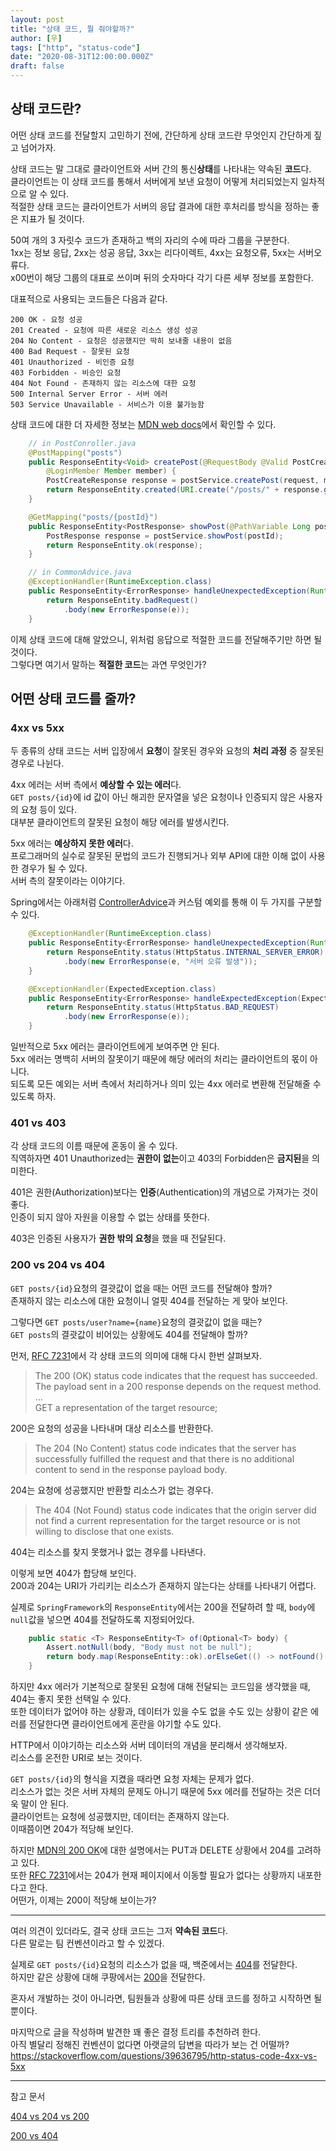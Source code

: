 ```yaml
---
layout: post
title: "상태 코드, 뭘 줘야할까?"
author: [우]
tags: ["http", "status-code"]
date: "2020-08-31T12:00:00.000Z"
draft: false
---
```


## 상태 코드란?

어떤 상태 코드를 전달할지 고민하기 전에, 간단하게 상태 코드란 무엇인지 간단하게 짚고 넘어가자.

상태 코드는 말 그대로 클라이언트와 서버 간의 통신**상태**를 나타내는 약속된 **코드**다.  
클라이언트는 이 상태 코드를 통해서 서버에게 보낸 요청이 어떻게 처리되었는지 일차적으로 알 수 있다.  
적절한 상태 코드는 클라이언트가 서버의 응답 결과에 대한 후처리를 방식을 정하는 좋은 지표가 될 것이다.

50여 개의 3 자릿수 코드가 존재하고 백의 자리의 수에 따라 그룹을 구분한다.  
1xx는 정보 응답, 2xx는 성공 응답, 3xx는 리다이렉트, 4xx는 요청오류, 5xx는 서버오류다.  
x00번이 해당 그룹의 대표로 쓰이며 뒤의 숫자마다 각기 다른 세부 정보를 포함한다.  

대표적으로 사용되는 코드들은 다음과 같다.

```
200 OK - 요청 성공
201 Created - 요청에 따른 새로운 리소스 생성 성공
204 No Content - 요청은 성공했지만 딱히 보내줄 내용이 없음
400 Bad Request - 잘못된 요청
401 Unauthorized - 비인증 요청
403 Forbidden - 비승인 요청
404 Not Found - 존재하지 않는 리소스에 대한 요청
500 Internal Server Error - 서버 에러
503 Service Unavailable - 서비스가 이용 불가능함
```

상태 코드에 대한 더 자세한 정보는 [MDN web docs](https://developer.mozilla.org/ko/docs/Web/HTTP/Status)에서 확인할 수 있다.

```java
    // in PostConroller.java
    @PostMapping("posts")
    public ResponseEntity<Void> createPost(@RequestBody @Valid PostCreateRequest request,
        @LoginMember Member member) {
        PostCreateResponse response = postService.createPost(request, member);
        return ResponseEntity.created(URI.create("/posts/" + response.getId())).build();
    }

    @GetMapping("posts/{postId}")
    public ResponseEntity<PostResponse> showPost(@PathVariable Long postId) {
        PostResponse response = postService.showPost(postId);
        return ResponseEntity.ok(response);
    }

    // in CommonAdvice.java
    @ExceptionHandler(RuntimeException.class)
    public ResponseEntity<ErrorResponse> handleUnexpectedException(RuntimeException e) {
        return ResponseEntity.badRequest()
            .body(new ErrorResponse(e));
    }
```

이제 상태 코드에 대해 알았으니, 위처럼 응답으로 적절한 코드를 전달해주기만 하면 될 것이다.  
그렇다면 여기서 말하는 **적절한 코드**는 과연 무엇인가?

## 어떤 상태 코드를 줄까?
### 4xx vs 5xx

두 종류의 상태 코드는 서버 입장에서 **요청**이 잘못된 경우와 요청의 **처리 과정** 중 잘못된 경우로 나뉜다. 

4xx 에러는 서버 측에서 **예상할 수 있는 에러**다.  
`GET posts/{id}`에 id 값이 아닌 해괴한 문자열을 넣은 요청이나 인증되지 않은 사용자의 요청 등이 있다.  
대부분 클라이언트의 잘못된 요청이 해당 에러를 발생시킨다.

5xx 에러는 **예상하지 못한 에러**다.  
프로그래머의 실수로 잘못된 문법의 코드가 진행되거나 외부 API에 대한 이해 없이 사용한 경우가 될 수 있다.  
서버 측의 잘못이라는 이야기다.

Spring에서는 아래처럼 [ControllerAdvice](https://woowacourse.github.io/javable/2020-07-28/global-exception-handler)과 커스텀 예외를 통해 이 두 가지를 구분할 수 있다.
```java
    @ExceptionHandler(RuntimeException.class)
    public ResponseEntity<ErrorResponse> handleUnexpectedException(RuntimeException e) {
        return ResponseEntity.status(HttpStatus.INTERNAL_SERVER_ERROR)
            .body(new ErrorResponse(e, "서버 오류 발생"));
    }

    @ExceptionHandler(ExpectedException.class)
    public ResponseEntity<ErrorResponse> handleExpectedException(ExpectedException e) {
        return ResponseEntity.status(HttpStatus.BAD_REQUEST)
            .body(new ErrorResponse(e));
    }
```

일반적으로 5xx 에러는 클라이언트에게 보여주면 안 된다.  
5xx 에러는 명백히 서버의 잘못이기 때문에 해당 에러의 처리는 클라이언트의 몫이 아니다.  
되도록 모든 예외는 서버 측에서 처리하거나 의미 있는 4xx 에러로 변환해 전달해줄 수 있도록 하자.

### 401 vs 403

각 상태 코드의 이름 때문에 혼동이 올 수 있다.  
직역하자면 401 Unauthorized는 **권한이 없는**이고 403의 Forbidden은 **금지된**을 의미한다.

401은 권한(Authorization)보다는 **인증**(Authentication)의 개념으로 가져가는 것이 좋다.  
인증이 되지 않아 자원을 이용할 수 없는 상태를 뜻한다.  

403은 인증된 사용자가 **권한 밖의 요청**을 했을 때 전달된다.

### 200 vs 204 vs 404

`GET posts/{id}`요청의 결괏값이 없을 때는 어떤 코드를 전달해야 할까?  
존재하지 않는 리소스에 대한 요청이니 얼핏 404를 전달하는 게 맞아 보인다.

그렇다면 `GET posts/user?name={name}`요청의 결괏값이 없을 때는?  
`GET posts`의 결괏값이 비어있는 상황에도 404를 전달해야 할까?

먼저, [RFC 7231](https://tools.ietf.org/html/rfc7231)에서 각 상태 코드의 의미에 대해 다시 한번 살펴보자.

> The 200 (OK) status code indicates that the request has succeeded.  
The payload sent in a 200 response depends on the request method.  
...<br>
GET  a representation of the target resource;

200은 요청의 성공을 나타내며 대상 리소스를 반환한다.

> The 204 (No Content) status code indicates that the server has successfully fulfilled the request and that there is no additional content to send in the response payload body.

204는 요청에 성공했지만 반환할 리소스가 없는 경우다.

> The 404 (Not Found) status code indicates that the origin server did not find a current representation for the target resource or is not willing to disclose that one exists.

404는 리소스를 찾지 못했거나 없는 경우를 나타낸다.

이렇게 보면 404가 합당해 보인다.  
200과 204는 URI가 가리키는 리소스가 존재하지 않는다는 상태를 나타내기 어렵다.

실제로 `SpringFramework`의 `ResponseEntity`에서는 200을 전달하려 할 때, `body`에 `null`값을 넣으면 404를 전달하도록 지정되어있다.

```java
	public static <T> ResponseEntity<T> of(Optional<T> body) {
		Assert.notNull(body, "Body must not be null");
		return body.map(ResponseEntity::ok).orElseGet(() -> notFound().build());
	}
```

하지만 4xx 에러가 기본적으로 잘못된 요청에 대해 전달되는 코드임을 생각했을 때, 404는 좋지 못한 선택일 수 있다.  
또한 데이터가 없어야 하는 상황과, 데이터가 있을 수도 없을 수도 있는 상황이 같은 에러를 전달한다면 클라이언트에게 혼란을 야기할 수도 있다.

HTTP에서 이야기하는 리소스와 서버 데이터의 개념을 분리해서 생각해보자.  
리소스를 온전한 URI로 보는 것이다.

`GET posts/{id}`의 형식을 지켰을 때라면 요청 자체는 문제가 없다.  
리소스가 없는 것은 서버 자체의 문제도 아니기 때문에 5xx 에러를 전달하는 것은 더더욱 말이 안 된다.  
클라이언트는 요청에 성공했지만, 데이터는 존재하지 않는다.  
이때쯤이면 204가 적당해 보인다.

하지만 [MDN의 200 OK](https://developer.mozilla.org/ko/docs/Web/HTTP/Status/200)에 대한 설명에서는 PUT과 DELETE 상황에서 204를 고려하고 있다.  
또한 [RFC 7231](https://tools.ietf.org/html/rfc7231#section-6.3.5)에서는 204가 현재 페이지에서 이동할 필요가 없다는 상황까지 내포한다고 한다.  
어떤가, 이제는 200이 적당해 보이는가?

---

여러 의견이 있더라도, 결국 상태 코드는 그저 **약속된 코드**다.  
다른 말로는 팀 컨벤션이라고 할 수 있겠다.  

실제로 `GET posts/{id}`요청의 리소스가 없을 때, 백준에서는 [404](https://www.acmicpc.net/problem/9999999999999999999999999999)를 전달한다.  
하지만 같은 상황에 대해 쿠팡에서는 [200](https://www.coupang.com/vp/products/9999999999999999999999999999)을 전달한다.

혼자서 개발하는 것이 아니라면, 팀원들과 상황에 따른 상태 코드를 정하고 시작하면 될 뿐이다.

마지막으로 글을 작성하며 발견한 꽤 좋은 결정 트리를 추천하려 한다.  
아직 별달리 정해진 컨벤션이 없다면 아랫글의 답변을 따라가 보는 건 어떨까?  
https://stackoverflow.com/questions/39636795/http-status-code-4xx-vs-5xx

---

참고 문서  

[404 vs 204 vs 200](https://ko.mort-sure.com/blog/http-get-rest-api-no-content-404-vs-204-vs-200-83ab9c/)

[200 vs 404](https://brainbackdoor.tistory.com/137)
